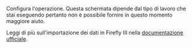 Configura l'operazione. Questa schermata dipende dal tipo di lavoro che stai eseguendo pertanto non è possibile fornire in questo momento maggiore aiuto.

Leggi di più sull'importazione dei dati in Firefly III nella [documentazione ufficiale](https://firefly-iii.readthedocs.io/en/latest/).